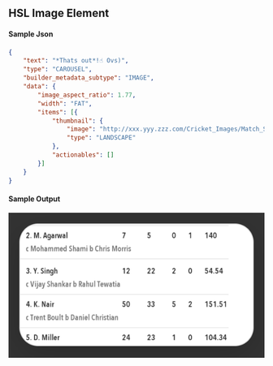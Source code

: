 ## HSL Image Element

#### Sample Json
```json
{
	"text": "*Thats out*!☝️ Ovs)",
	"type": "CAROUSEL",
	"builder_metadata_subtype": "IMAGE",
	"data": {
		"image_aspect_ratio": 1.77,
		"width": "FAT",
		"items": [{
			"thumbnail": {
				"image": "http://xxx.yyy.zzz.com/Cricket_Images/Match_Scorecard/Innings_Score_Batting_1_186013_2_1523197798.png",
				"type": "LANDSCAPE"
			},
			"actionables": []
		}]
	}
}
```

#### Sample Output
![hsl_sample_image](hsl_sample_image.png)
